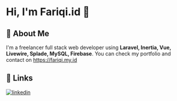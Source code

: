 
# Hi, I'm Fariqi.id 👋


## 🚀 About Me
I'm a freelancer full stack web developer using **Laravel, Inertia, Vue, Livewire, Splade, MySQL, Firebase**. You can check my portfolio and contact on https://fariqi.my.id

## 🔗 Links
[![linkedin](https://img.shields.io/badge/linkedin-0A66C2?style=for-the-badge&logo=linkedin&logoColor=white)](https://www.linkedin.com/in/muhammadrickyperdanaputra/)

